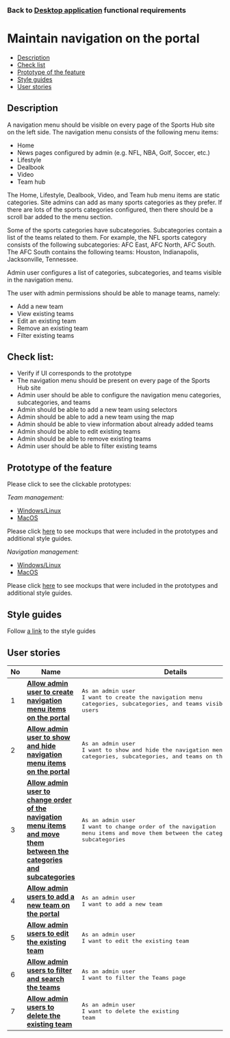### Back to [Desktop application](../../#desktop-application) functional requirements

# Maintain navigation on the portal

- [Description](#description)
- [Check list](#check-list)
- [Prototype of the feature](#prototype-of-the-feature)
- [Style guides](#style-guides)
- [User stories](#user-stories)

## Description

A navigation menu should be visible on every page of the Sports Hub site on the left side. The navigation menu consists of the following menu items:
  - Home
  - News pages configured by admin (e.g. NFL, NBA, Golf, Soccer, etc.)
  - Lifestyle
  - Dealbook
  - Video
  - Team hub

The Home, Lifestyle, Dealbook, Video, and Team hub menu items are static categories.
Site admins can add as many sports categories as they prefer. If there are lots of the sports categories configured, then there should be a scroll bar added to the menu section.

Some of the sports categories have subcategories. Subcategories contain a list of the teams related to them. For example, the NFL sports category consists of the following subcategories: AFC East, AFC North, AFC South. The AFC South contains the following teams: Houston, Indianapolis, Jacksonville, Tennessee.

Admin user configures a list of categories, subcategories, and teams visible in the navigation menu.

The user with admin permissions should be able to manage teams, namely:
  - Add a new team
  - View existing teams
  - Edit an existing team
  - Remove an existing team
  - Filter existing teams

## Check list:

  - Verify if UI corresponds to the prototype
  - The navigation menu should be present on every page of the Sports Hub site
  - Admin user should be able to configure the navigation menu categories, subcategories, and teams
  - Admin should be able to add a new team using selectors
  - Admin should be able to add a new team using the map
  - Admin should be able to view information about already added teams
  - Admin should be able to edit existing teams
  - Admin should be able to remove existing teams
  - Admin user should be able to filter existing teams

## Prototype of the feature

Please click to see the clickable prototypes:

_Team management:_
  - [Windows/Linux](https://www.figma.com/proto/yx1QZQ0875ov0mdIE9gPOc/Manage-teams-on-the-portal?page-id=8379%3A5174&node-id=8379%3A6069&viewport=266%2C48%2C0.04&scaling=min-zoom&starting-point-node-id=8379%3A6069)
  - [MacOS](https://www.figma.com/proto/yx1QZQ0875ov0mdIE9gPOc/Manage-teams-on-the-portal?page-id=0%3A1073&node-id=0%3A8215&viewport=266%2C48%2C0.02&scaling=scale-down&starting-point-node-id=0%3A2221)

Please click [here](https://www.figma.com/file/yx1QZQ0875ov0mdIE9gPOc/Manage-teams-on-the-portal?node-id=0%3A1073) to see mockups that were included in the prototypes and additional style guides.

_Navigation management:_
  - [Windows/Linux](https://www.figma.com/proto/ztWbHG0AZNkitxLplEB6dv/Maintain-navigation-on-the-portal%5C?page-id=8523%3A4559&node-id=8523%3A6568&viewport=266%2C48%2C0.05&scaling=min-zoom&starting-point-node-id=8523%3A7029)
  - [MacOS](https://www.figma.com/proto/ztWbHG0AZNkitxLplEB6dv/Maintain-navigation-on-the-portal%5C?page-id=0%3A1073&node-id=7230%3A316&viewport=266%2C48%2C0.04&scaling=min-zoom&starting-point-node-id=0%3A2035)

Please click [here](https://www.figma.com/file/ztWbHG0AZNkitxLplEB6dv/Maintain-navigation-on-the-portal%5C?node-id=0%3A1073) to see mockups that were included in the prototypes and additional style guides.

## Style guides

Follow [a link](https://www.figma.com/proto/0zkkf5WC77OSpvyD6YXpFE/Style-guides?page-id=0%3A1&node-id=19%3A5368&viewport=266%2C48%2C0.54&scaling=min-zoom&starting-point-node-id=19%3A5368) to the style guides

## User stories

No           |      Name     |   Details
------------ | ------------- | -------------
1 |[**Allow admin user to create navigation menu items on the portal**](/sports_hub_portal/desktop_application_features/maintain_navigation/user_stories/manage_navigation_items)|<pre>As an admin user<br>I want to create the navigation menu categories, subcategories, and teams visible to the site users</pre>
2 |[**Allow admin user to show and hide navigation menu items on the portal**](/sports_hub_portal/desktop_application_features/maintain_navigation/user_stories/hide_show_navigation_items)|<pre>As an admin user<br>I want to show and hide the navigation menu categories, subcategories, and teams on the portal</pre>
3 |[**Allow admin user to change order of the navigation menu items and move them between the categories and subcategories**](/sports_hub_portal/desktop_application_features/maintain_navigation/user_stories/move_and_order_navigation_items)|<pre>As an admin user<br>I want to change order of the navigation menu items and move them between the categories and subcategories</pre>
4 |[**Allow admin users to add a new team on the portal**](/sports_hub_portal/desktop_application_features/maintain_navigation/user_stories/add_new_team)|<pre>As an admin user<br>I want to add a new team</pre>
5 |[**Allow admin users to edit the existing team**](/sports_hub_portal/desktop_application_features/maintain_navigation/user_stories/edit_existing_team)|<pre>As an admin user<br>I want to edit the existing team</pre>
6 |[**Allow admin users to filter and search the teams**](/sports_hub_portal/desktop_application_features/maintain_navigation/user_stories/filter_teams)|<pre>As an admin user<br>I want to filter the Teams page</pre>
7 |[**Allow admin users to delete the existing team**](/sports_hub_portal/desktop_application_features/maintain_navigation/user_stories/delete_team)|<pre>As an admin user<br>I want to delete the existing team</pre>
